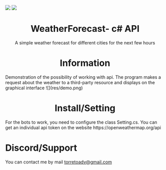 ![](https://img.shields.io/github/issues/t0rreto/WeatherForecast-API)
![](https://img.shields.io/github/languages/code-size/t0rreto/WeatherForecast-API)


<div align="center"> <h1> WeatherForecast- с# API </h1> </div>

<div align="center"> A simple weather forecast for different cities for the next few hours</div>

<div align="center"> <h1>  Information </h1> </div>
Demonstration of the possibility of working with api. The program makes a request about the weather to a third-party resource and displays on the graphical interface
![](res/demo.png)

<div align="center"> <h1>  Install/Setting </h1> </div>
For the bots to work, you need to configure the class Setting.cs.  You can get an individual api token on the website https://openweathermap.org/api


# Discord/Support
You can contact me by mail torretoadv@gmail.com
